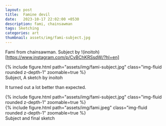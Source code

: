 ```yaml
---
layout: post
title:  Famine devil
date:   2023-10-17 22:02:00 +0530
description: fami, chainsawman
tags: Sketching
categories: art
thumbnail: assets/img/fami-subject.jpg
---
```


Fami from chainsawman. Subject by !(inoitoh)[https://www.instagram.com/p/CvBChKRSsdW/?hl=en]
<div class="row mt-3">
    <div class="mx-auto d-block">
        {% include figure.html path="assets/img/fami-subject.jpg" class="img-fluid rounded z-depth-1" zoomable=true %}
    </div>
</div>
<div class="caption">
    Subject, A sketch by inoitoh 
</div>

It turned out a lot better than expected.

<div class="row mt-3">
    <div class="col-sm mt-3 mt-md-0">
        {% include figure.html path="assets/img/fami-subject.jpg" class="img-fluid rounded z-depth-1" zoomable=true %}
    </div>
    <div class="col-sm mt-3 mt-md-0">
        {% include figure.html path="assets/img/fami.jpeg" class="img-fluid rounded z-depth-1" zoomable=true %}
    </div>
</div>
<div class="caption">
    Subject and final sketch
</div>
